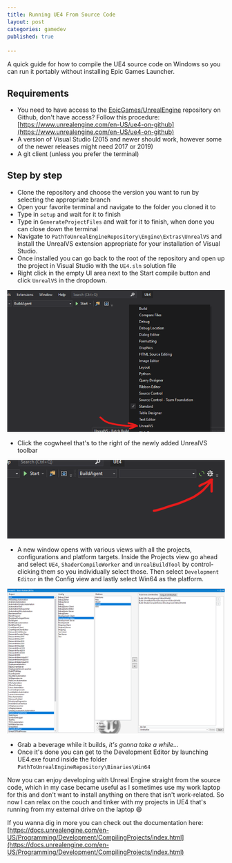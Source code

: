 ```yaml
---
title: Running UE4 From Source Code
layout: post
categories: gamedev
published: true

---
```


A quick guide for how to compile the UE4 source code on Windows so you can run it portably without installing Epic Games Launcher.

## Requirements

* You need to have access to the [EpicGames/UnrealEngine](https://github.com/EpicGames/UnrealEngine) repository on Github, don't have access? Follow this procedure: [https://www.unrealengine.com/en-US/ue4-on-github](https://www.unrealengine.com/en-US/ue4-on-github)
* A version of Visual Studio (2015 and newer should work, however some of the newer releases might need 2017 or 2019)
* A git client (unless you prefer the terminal)

## Step by step

* Clone the repository and choose the version you want to run by selecting the appropriate branch
* Open your favorite terminal and navigate to the folder you cloned it to
* Type in `setup` and wait for it to finish
* Type in `GenerateProjectFiles` and wait for it to finish, when done you can close down the terminal
* Navigate to `PathToUnrealEngineRepository\Engine\Extras\UnrealVS` and install the UnrealVS extension appropriate for your installation of Visual Studio.
* Once installed you can go back to the root of the repository and open up the project in Visual Studio with the `UE4.sln` solution file
* Right click in the empty UI area next to the Start compile button and click `UnrealVS` in the dropdown.

![Right click in the empty area next to the Start button and select UnrealVS in the dropdown](/assets/images/posts/ue4sourcecodebuild/unrealvs-extension.png)

- Click the cogwheel that's to the right of the newly added UnrealVS toolbar

![Click the cogwheel of the newly added UnrealVS toolbar](/assets/images/posts/ue4sourcecodebuild/unrealvs-cogwheel.png)

- A new window opens with various views with all the projects, configurations and platform targets. Inside the Projects view go ahead and select `UE4`, `ShaderCompileWorker` and `UnrealBuildTool` by control-clicking them so you individually select those. Then select `Development Editor`  in the Config view and lastly select Win64 as the platform.

![UnrealVS build options](/assets/images/posts/ue4sourcecodebuild/unrealvs-project-config-platform.png)

- Grab a beverage while it builds, *it's gonna take a while...*
- Once it's done you can get to the Development Editor by launching UE4.exe found inside the folder `PathToUnrealEngineRepository\Binaries\Win64`

Now you can enjoy developing with Unreal Engine straight from the source code, which in my case became useful as I sometimes use my work laptop for this and don't want to install anything on there that isn't work-related. So now I can relax on the couch and tinker with my projects in UE4 that's running from my external drive on the laptop 😄

If you wanna dig in more you can check out the documentation here: [https://docs.unrealengine.com/en-US/Programming/Development/CompilingProjects/index.html](https://docs.unrealengine.com/en-US/Programming/Development/CompilingProjects/index.html)